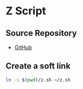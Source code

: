 # Z Script

## Source Repository
- [GitHub](https://github.com/rupa/z)

## Create a soft link
```zsh
ln -s $(pwd)/z.sh ~/z.sh
```

